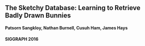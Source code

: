 ## The Sketchy Database: Learning to Retrieve Badly Drawn Bunnies

#### Patsorn Sangkloy, Nathan Burnell, Cusuh Ham, James Hays 

#### SIGGRAPH 2016 